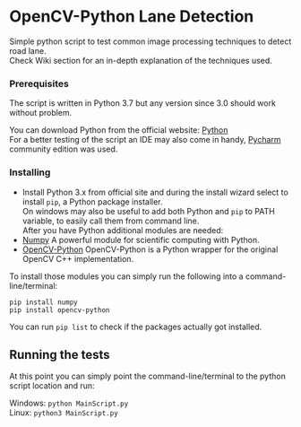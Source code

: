 # OpenCV-Python Lane Detection

Simple python script to test common image processing techniques to detect road lane.  
Check Wiki section for an in-depth explanation of the techniques used.

### Prerequisites

The script is written in Python 3.7 but any version since 3.0 should work without problem.

You can download Python from the official website: [Python](https://www.python.org)  
For a better testing of the script an IDE may also come in handy, [Pycharm](https://www.jetbrains.com/pycharm) community edition was used. 

### Installing

* Install Python 3.x from official site and during the install wizard select to install ```pip```, a Python package installer.  
On windows may also be useful to add both Python and ```pip``` to PATH variable, to easily call them from command line.  
After you have Python additional modules are needed:
* [Numpy](http://www.numpy.org/) A powerful module for scientific computing with Python.  
* [OpenCV-Python](https://docs.opencv.org/3.0-beta/doc/py_tutorials/py_setup/py_intro/py_intro.html#intro) OpenCV-Python is a Python   wrapper for the original OpenCV C++ implementation.

To install those modules you can simply run the following into a command-line/terminal:
```
pip install numpy
pip install opencv-python
```
You can run ```pip list``` to check if the packages actually got installed.

## Running the tests

At this point you can simply point the command-line/terminal to the python script location and run:

Windows: ```python MainScript.py```  
Linux: ```python3 MainScript.py```
